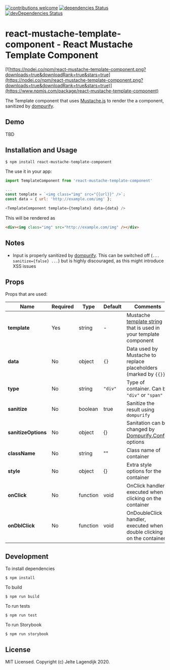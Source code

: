 [![contributions welcome](https://img.shields.io/badge/contributions-welcome-brightgreen.svg?style=flat)](https://github.com/j3lte/react-mustache-template-component/issues)
[![dependencies Status](https://david-dm.org/j3lte/react-mustache-template-component/status.svg)](https://david-dm.org/j3lte/react-mustache-template-component)
[![devDependencies Status](https://david-dm.org/j3lte/react-mustache-template-component/dev-status.svg)](https://david-dm.org/j3lte/react-mustache-template-component?type=dev)

# react-mustache-template-component - React Mustache Template Component

[![https://nodei.co/npm/react-mustache-template-component.png?downloads=true&downloadRank=true&stars=true](https://nodei.co/npm/react-mustache-template-component.png?downloads=true&downloadRank=true&stars=true)](https://www.npmjs.com/package/react-mustache-template-component)

The Template component that uses [Mustache.js](https://www.npmjs.com/package/mustache) to render the a component, sanitized by [dompurify](https://www.npmjs.com/package/dompurify).

## Demo

TBD

## Installation and Usage

```
$ npm install react-mustache-template-component
```

The use it in your app:

```js
import TemplateComponent from 'react-mustache-template-component'

...
const template = `<img class="img" src="{{url}}" />`;
const data = { url: 'http://example.com/img' };

<TemplateComponent template={template} data={data} />
```

This will be rendered as

```html
<div><img class="img" src="http://example.com/img" /></div>
```

## Notes

- Input is properly sanitized by [dompurify](https://www.npmjs.com/package/dompurify). This can be switched off (`... sanitize={false} ...`) but is highly discouraged, as this might introduce XSS issues

## Props

Props that are used:

|Name|Required|Type|Default|Comments|
|---|---|---|---|---|
|**template**|Yes|string|-|Mustache [template string](https://github.com/janl/mustache.js) that is used in your template component|
|**data**|No|object|`{}`|Data used by Mustache to replace placeholders (marked by `{{}}`)|
|**type**|No|string|`"div"`|Type of container. Can be `"div"` or `"span"`|
|**sanitize**|No|boolean|true|Sanitize the result using `dompurify`|
|**sanitizeOptions**|No|object|{}|Sanitation can be changed by [Dompurify.Config](https://www.npmjs.com/package/dompurify#can-i-configure-dompurify) options|
|**className**|No|string|""|Class name of container|
|**style**|No|object|{}|Extra style options for the container|
|**onClick**|No|function|void|OnClick handler, executed when clicking on the container|
|**onDblClick**|No|function|void|OnDoubleClick handler, executed when double clicking on the container|

## Development

To install dependencies
```
$ npm install
```

To build
```
$ npm run build
```

To run tests
```
$ npm run test
```

To run Storybook
```
$ npm run storybook
```

## License

MIT Licensed. Copyright (c) Jelte Lagendijk 2020.

